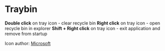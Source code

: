 # Traybin

**Double click** on tray icon - clear recycle bin
**Right click** on tray icon - open recycle bin in explorer
**Shift + Right click** on tray icon - exit application and remove from startup


Icon author: [Microsoft](https://www.figma.com/community/file/836835755999342788 "Microsoft")
